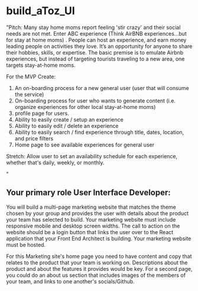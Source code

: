 # build_aToz_UI

"Pitch: Many stay home moms report feeling 'stir crazy' and their social needs are not met. Enter ABC experience (Think AirBNB experiences...but for stay at home moms) . People can host an experience, and earn money leading people on activities they love. It’s an opportunity for anyone to share their hobbies, skills, or expertise. The basic premise is to emulate Airbnb experiences, but instead of targeting tourists traveling to a new area, one targets stay-at-home moms.
 
 For the MVP Create:
 
 1. An on-boarding process for a new general user (user that will consume the service)
 2. On-boarding process for user who wants to generate content (i.e. organize experiences for other local stay-at-home moms)
 3. profile page for users.
 4. Ability to easily create / setup an experience
 5. Ability to easily edit / delete an experience
 6. Ability to easily search / find experience through title, dates, location, and price filters
 7. Home page to see available experiences for general user
 
 Stretch: Allow user to set an availability schedule for each experience, whether that's daily, weekly, or monthly.
 
"

## **Your primary role User Interface Developer:**

You will build a multi-page marketing website that matches the theme chosen by your group and provides the user with details about the product your team has selected to build. Your marketing website must include responsive mobile and desktop screen widths. The call to action on the website should be a login button that links the user over to the React application that your Front End Architect is building. Your marketing website must be hosted.

For this Marketing site's home page you need to have content and copy that relates to the product that your team is working on. Descriptions about the product and about the features it provides would be key. For a second page, you could do an about us section that includes images of the members of your team, and links to one another's socials/Github.